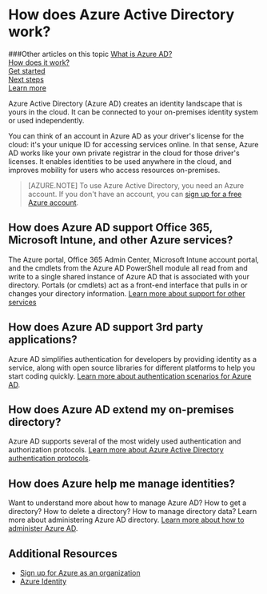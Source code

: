 <properties
    pageTitle="How does Azure Active Directory work? | Microsoft Azure"
    description="Azure Active Directory creates an identity landscape that is yours in the cloud. It can be connected to your on-premises identity system or used independently."
    services="active-directory"
    documentationCenter=""
    authors="curtand"
    manager="stevenpo"
    editor=""/>

<tags
    ms.service="active-directory"
    ms.workload="identity"
    ms.tgt_pltfrm="na"
    ms.devlang="na"
    ms.topic="article"
    ms.date="12/01/2015"
    ms.author="curtand"/>



# How does Azure Active Directory work?

###Other articles on this topic
[What is Azure AD?](active-directory-whatis.md)<br>
[How does it work?](active-directory-works.md)<br>
[Get started](active-directory-get-started.md)<br>
[Next steps](active-directory-next-steps.md)<br>
[Learn more](active-directory-learn-map.md)


Azure Active Directory (Azure AD) creates an identity landscape that is yours in the cloud. It can be connected to your on-premises identity system or used independently.

You can think of an account in Azure AD as your driver's license for the cloud: it's your unique ID for accessing services online. In that sense, Azure AD works like your own private registrar in the cloud for those driver's licenses.  It enables identities to be used anywhere in the cloud, and improves mobility for users who access resources on-premises.

> [AZURE.NOTE] To use Azure Active Directory, you need an Azure account. If you don't have an account, you can [sign up for a free Azure account](http://azure.microsoft.com/pricing/free-trial/).

## How does Azure AD support Office 365, Microsoft Intune, and other Azure services?
The Azure portal, Office 365 Admin Center, Microsoft Intune account portal, and the cmdlets from the Azure AD PowerShell module all read from and write to a single shared instance of Azure AD that is associated with your directory. Portals (or cmdlets) act as a front-end interface that pulls in or changes your directory information. [Learn more about support for other services](active-directory-administer.md#what-is-an-azure-ad-tenant)

## How does Azure AD support 3rd party applications?
Azure AD simplifies authentication for developers by providing identity as a service, along with open source libraries for different platforms to help you start coding quickly. [Learn more about authentication scenarios for Azure AD](active-directory-authentication-scenarios.md).


## How does Azure AD extend my on-premises directory?
Azure AD supports several of the most widely used authentication and authorization protocols. [Learn more about Azure Active Directory authentication protocols](active-directory-authentication-scenarios.md).

## How does Azure help me manage identities?
Want to understand more about how to manage Azure AD? How to get a directory? How to delete a directory? How to manage directory data? Learn more about administering Azure AD directory. [Learn more about how to administer Azure AD](active-directory-administer.md).

## Additional Resources

* [Sign up for Azure as an organization](sign-up-organization.md)
* [Azure Identity](fundamentals-identity.md)


